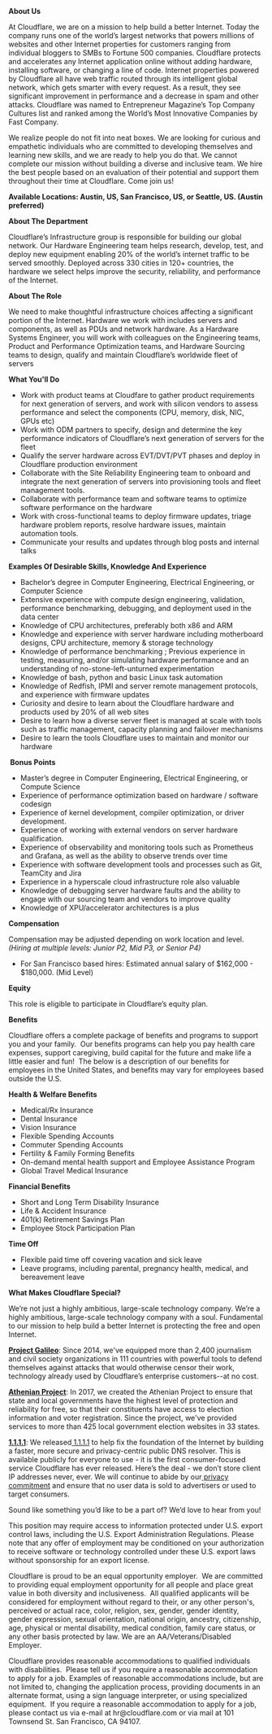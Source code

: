 <div class="content-intro">
	<div><strong>About Us</strong></div>
	<div>
		<p>At Cloudflare, we are on a mission to help build a better Internet. Today the company runs one of the world’s largest networks that powers millions of websites and other Internet properties for customers ranging from individual bloggers to SMBs to Fortune 500 companies. Cloudflare protects and accelerates any Internet application online without adding hardware, installing software, or changing a line of code. Internet properties powered by Cloudflare all have web traffic routed through its intelligent global network, which gets smarter with every request. As a result, they see significant improvement in performance and a decrease in spam and other attacks. Cloudflare was named to Entrepreneur Magazine’s Top Company Cultures list and ranked among the World’s Most Innovative Companies by Fast Company.&nbsp;</p>
		<p><span style="font-weight: 400;">We realize people do not fit into neat boxes. We are looking for curious and empathetic individuals who are committed to developing themselves and learning new skills, and we are ready to help you do that. We cannot complete our mission without building a diverse and inclusive team. We hire the best people based on an evaluation of their potential and support them throughout their time at Cloudflare. Come join us!&nbsp;</span></p>
	</div>
</div>
<p><strong>Available Locations: <span class="collapsed-field-text">Austin, US, San Francisco, US, or Seattle, US. (Austin preferred)</span> &nbsp;</strong></p>
<p><strong>About The Department</strong></p>
<p>Cloudflare’s Infrastructure group is responsible for building our global network. Our Hardware Engineering team helps research, develop, test, and deploy new equipment enabling 20% of the world’s internet traffic to be served smoothly. Deployed across 330 cities in 120+ countries, the hardware we select helps improve the security, reliability, and performance of the Internet.</p>
<p><strong>About The Role</strong></p>
<p>We need to make thoughtful infrastructure choices affecting a significant portion of the Internet. Hardware we work with includes servers and components, as well as PDUs and network hardware. As a Hardware Systems Engineer, you will work with colleagues on the Engineering teams, Product and Performance Optimization teams, and Hardware Sourcing teams to design, qualify and maintain Cloudflare’s worldwide fleet of servers</p>
<p><strong>What You'll Do</strong></p>
<ul>
	<li>Work with product teams at Cloudfare to gather product requirements for next generation of servers, and work with silicon vendors to assess performance and select the components (CPU, memory, disk, NIC, GPUs etc)&nbsp;</li>
	<li>Work with ODM partners to specify, design and determine the key performance indicators of Cloudflare’s next generation of servers for the fleet</li>
	<li>Qualify the server hardware across EVT/DVT/PVT phases and deploy in Cloudflare production environment</li>
	<li>Collaborate with the Site Reliability Engineering team to onboard and integrate the next generation of servers into provisioning tools and fleet management tools.</li>
	<li>Collaborate with performance team and software teams to optimize software performance on the hardware</li>
	<li>Work with cross-functional teams to deploy firmware updates, triage hardware problem reports, resolve hardware issues, maintain automation tools.&nbsp;</li>
	<li>Communicate your results and updates through blog posts and internal talks</li>
</ul>
<p><strong>Examples Of Desirable Skills, Knowledge And Experience</strong></p>
<ul>
	<li>Bachelor’s degree in Computer Engineering, Electrical Engineering, or Computer Science</li>
	<li>Extensive experience with compute design engineering, validation, performance benchmarking, debugging, and deployment used in the data center</li>
	<li>Knowledge of CPU architectures, preferably both x86 and ARM</li>
	<li>Knowledge and experience with server hardware including motherboard designs, CPU architecture, memory &amp; storage technology</li>
	<li>Knowledge of performance benchmarking ; Previous experience in testing, measuring, and/or simulating hardware performance and an understanding of no-stone-left-unturned experimentation</li>
	<li>Knowledge of bash, python and basic Linux task automation</li>
	<li>Knowledge of Redfish, IPMI and server remote management protocols, and experience with firmware updates</li>
	<li>Curiosity and desire to learn about the Cloudflare hardware and products used by 20% of all web sites</li>
	<li>Desire to learn how a diverse server fleet is managed at scale with tools such as traffic management, capacity planning and failover mechanisms</li>
	<li>Desire to learn the tools Cloudflare uses to maintain and monitor our hardware</li>
</ul>
<p><strong>&nbsp;</strong><strong>Bonus Points</strong></p>
<ul>
	<li>Master’s degree in Computer Engineering, Electrical Engineering, or Compute Science</li>
	<li>Experience of performance optimization based on hardware / software codesign</li>
	<li>Experience of kernel development, compiler optimization, or driver development.</li>
	<li>Experience of working with external vendors on server hardware qualification.</li>
	<li>Experience of observability and monitoring tools such as Prometheus and Grafana, as well as the ability to observe trends over time</li>
	<li>Experience with software development tools and processes such as Git, TeamCity and Jira</li>
	<li>Experience in a hyperscale cloud infrastructure role also valuable</li>
	<li>Knowledge of debugging server hardware faults and the ability to engage with our sourcing team and vendors to improve quality</li>
	<li>Knowledge of XPU/accelerator architectures is a plus</li>
</ul>
<p><strong>Compensation</strong></p>
<p>Compensation may be adjusted depending on work location and level.<em> (Hiring at multiple levels: Junior P2, Mid P3, or Senior P4)</em></p>
<ul>
	<li><span data-sheets-root="1">For San Francisco based hires: Estimated annual salary of $162,000 - $180,000. (Mid Level)</span></li>
</ul>
<p><strong>Equity</strong></p>
<p>This role is eligible to participate in Cloudflare’s equity plan.</p>
<p><strong>Benefits</strong></p>
<p>Cloudflare offers a complete package of benefits and programs to support you and your family.&nbsp; Our benefits programs can help you pay health care expenses, support caregiving, build capital for the future and make life a little easier and fun!&nbsp; The below is a description of our benefits for employees in the United States, and benefits may vary for employees based outside the U.S.</p>
<p><strong>Health &amp; Welfare Benefits</strong></p>
<ul>
	<li>Medical/Rx Insurance</li>
	<li>Dental Insurance</li>
	<li>Vision Insurance</li>
	<li>Flexible Spending Accounts</li>
	<li>Commuter Spending Accounts</li>
	<li>Fertility &amp; Family Forming Benefits</li>
	<li>On-demand mental health support and Employee Assistance Program</li>
	<li>Global Travel Medical Insurance</li>
</ul>
<p><strong>Financial Benefits</strong></p>
<ul>
	<li>Short and Long Term Disability Insurance</li>
	<li>Life &amp; Accident Insurance</li>
	<li>401(k) Retirement Savings Plan</li>
	<li>Employee Stock Participation Plan</li>
</ul>
<p><strong>Time Off</strong></p>
<ul>
	<li>Flexible paid time off covering vacation and sick leave</li>
	<li>Leave programs, including parental, pregnancy health, medical, and bereavement leave</li>
</ul>
<div class="content-conclusion">
	<p><strong>What Makes Cloudflare Special?</strong></p>
	<p><span style="font-weight: 400;">We’re not just a highly ambitious, large-scale technology company. We’re a highly ambitious, large-scale technology company with a soul. Fundamental to our mission to help build a better Internet is protecting the free and open Internet.</span></p>
	<p><a href="https://blog.cloudflare.com/protecting-free-expression-online/"><strong>Project Galileo</strong></a><span style="font-weight: 400;">: Since 2014, we've equipped more than 2,400 journalism and civil society organizations in 111 countries with powerful tools to defend themselves against attacks that would otherwise censor their work, technology already used by Cloudflare’s enterprise customers--at no cost.</span></p>
	<p><strong><a href="https://www.cloudflare.com/athenian/">Athenian Project</a></strong><span style="font-weight: 400;">: In 2017, we created the Athenian Project to ensure that state and local governments have the highest level of protection and reliability for free, so that their constituents have access to election information and voter registration. Since the project, we've provided services to more than 425 local government election websites in 33 states.</span></p>
	<p><a href="https://1.1.1.1/"><strong>1.1.1.1</strong></a><span style="font-weight: 400;">: We released</span><a href="https://1.1.1.1/"> <span style="font-weight: 400;">1.1.1.1</span></a><span style="font-weight: 400;"> to help fix the foundation of the Internet by building a faster, more secure and privacy-centric public DNS resolver. This is available publicly for everyone to use - it is the first consumer-focused service Cloudflare has ever released. Here’s the deal - we don’t store client IP addresses never, ever. We will continue to abide by our</span><a href="https://developers.cloudflare.com/1.1.1.1/privacy/public-dns-resolver"> privacy commitment</a><span style="font-weight: 400;"> and ensure that no user data is sold to advertisers or used to target consumers.</span></p>
	<p><span style="font-weight: 400;">Sound like something you’d like to be a part of? We’d love to hear from you!</span></p>
	<p><span style="font-weight: 400;">This position may require access to information protected under U.S. export control laws, including the U.S. Export Administration Regulations. Please note that any offer of employment may be conditioned on your authorization to receive software or technology controlled under these U.S. export laws without sponsorship for an export license.</span></p>
	<p><span style="font-weight: 400;">Cloudflare is proud to be an equal opportunity employer. &nbsp;We are committed to providing equal employment opportunity for all people and place great value in both diversity and inclusiveness. &nbsp;All qualified applicants will be considered for employment without regard to their, or any other person's, perceived or actual</span> <span style="font-weight: 400;">race, color, religion, sex, gender, gender identity, gender expression, sexual orientation, national origin, ancestry, citizenship, age, physical or mental disability, medical condition, family care status, or any other basis protected by law. </span><span style="font-weight: 400;">We are an AA/Veterans/Disabled Employer.</span></p>
	<p><span style="font-weight: 400;">Cloudflare provides reasonable accommodations to qualified individuals with disabilities. &nbsp;Please tell us if you require a reasonable accommodation to apply for a job. Examples of reasonable accommodations include, but are not limited to, changing the application process, providing documents in an alternate format, using a sign language interpreter, or using specialized equipment. &nbsp;If you require a reasonable accommodation to apply for a job, please contact us via e-mail at </span><span style="font-weight: 400;">hr@cloudflare.com</span><span style="font-weight: 400;"> or via mail at 101 Townsend St. San Francisco, CA 94107.</span></p>
</div>